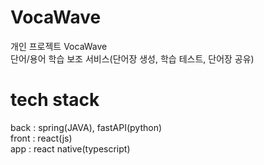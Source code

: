 # VocaWave
개인 프로젝트 VocaWave<br/>
단어/용어 학습 보조 서비스(단어장 생성, 학습 테스트, 단어장 공유)<br>

# tech stack
back : spring(JAVA), fastAPI(python)<br>
front : react(js)<br>
app : react native(typescript)<br>
